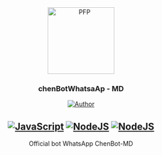 <div align="center">
<img src="https://i.ibb.co/HBYHv0X/20220818-073131.jpg" width="150" height="150" border="0" alt="PFP">

### chenBotWhatsaAp - MD

<p align="center">
  <a href="https://github.com/LoL-Human"><img title="Author" src="https://img.shields.io/badge/Author-DikaaOfc-blueviolet.svg?style=for-the-badge&logo=github" /></a>
</p>

## [![JavaScript](https://img.shields.io/badge/JavaScript-d6cc0f?style=for-the-badge&logo=javascript&logoColor=white)](https://www.javascript.com) [![NodeJS](https://img.shields.io/badge/Node.js-43853D?style=for-the-badge&logo=node.js&logoColor=white)](https://nodejs.org/) [![NodeJS](https://img.shields.io/badge/SQLite3-000000?style=for-the-badge&logo=sqlite&logoColor=white)](https://www.sqlite.org)

Official bot WhatsApp ChenBot-MD

</div>
